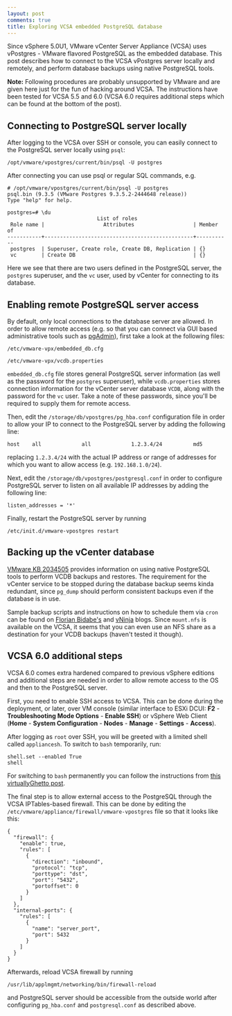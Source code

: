 ```yaml
---
layout: post
comments: true
title: Exploring VCSA embedded PostgreSQL database
---
```


Since vSphere 5.0U1, VMware vCenter Server Appliance (VCSA) uses vPostgres - VMware flavored PostgreSQL as the embedded database. This post describes how to connect to the VCSA vPostgres server locally and remotely, and perform database backups using native PostgreSQL tools.

__Note:__ Following procedures are probably unsupported by VMware and are given here just for the fun of hacking around VCSA. The instructions have been tested for VCSA 5.5 and 6.0 (VCSA 6.0 requires additional steps which can be found at the bottom of the post).

## Connecting to PostgreSQL server locally

After logging to the VCSA over SSH or console, you can easily connect to the PostgreSQL server locally using `psql`:

`/opt/vmware/vpostgres/current/bin/psql -U postgres`

After connecting you can use psql or regular SQL commands, e.g.

```
# /opt/vmware/vpostgres/current/bin/psql -U postgres
psql.bin (9.3.5 (VMware Postgres 9.3.5.2-2444648 release))
Type "help" for help.

postgres=# \du
                             List of roles
 Role name |                   Attributes                   | Member of 
-----------+------------------------------------------------+-----------
 postgres  | Superuser, Create role, Create DB, Replication | {}
 vc        | Create DB                                      | {}
```

Here we see that there are two users defined in the PostgreSQL server, the `postgres` superuser, and the `vc` user, used by vCenter for connecting to its database.

## Enabling remote PostgreSQL server access

By default, only local connections to the database server are allowed. In order to allow remote access (e.g. so that you can connect via GUI based administrative tools such as [pgAdmin](http://www.pgadmin.org/)), first take a look at the following files:

`/etc/vmware-vpx/embedded_db.cfg`

`/etc/vmware-vpx/vcdb.properties`

`embedded_db.cfg` file stores general PostgreSQL server information (as well as the password for the `postgres` superuser), while `vcdb.properties` stores connection information for the vCenter server database `VCDB`, along with the password for the `vc` user. Take a note of these passwords, since you'll be required to supply them for remote access.

Then, edit the `/storage/db/vpostgres/pg_hba.conf` configuration file in order to allow your IP to connect to the PostgreSQL server by adding the following line:

```
host    all             all             1.2.3.4/24          md5
```

replacing `1.2.3.4/24` with the actual IP address or range of addresses for which you want to allow access (e.g. `192.168.1.0/24`).

Next, edit the `/storage/db/vpostgres/postgresql.conf` in order to configure PostgreSQL server to listen on all available IP addresses by adding the following line:

```
listen_addresses = '*'
```

Finally, restart the PostgreSQL server by running

`/etc/init.d/vmware-vpostgres restart`

## Backing up the vCenter database

[VMware KB 2034505](http://kb.vmware.com/kb/2034505) provides information on using native PostgreSQL tools to perform VCDB backups and restores. The requirement for the vCenter service to be stopped during the database backup seems kinda redundant, since `pg_dump` should perform consistent backups even if the database is in use.

Sample backup scripts and instructions on how to schedule them via `cron` can be found on [Florian Bidabe's](http://bidabe.zapto.org/?p=360) and [vNinja](http://vninja.net/virtualization/vpostgres-database-backup-vcsa-5-5/) blogs. Since `mount.nfs` is available on the VCSA, it seems that you can even use an NFS share as a destination for your VCDB backups (haven't tested it though).

## VCSA 6.0 additional steps

VCSA 6.0 comes extra hardened compared to previous vSphere editions and additional steps are needed in order to allow remote access to the OS and then to the PostgreSQL server.

First, you need to enable SSH access to VCSA. This can be done during the deployment, or later, over VM console (similar interface to ESXi DCUI: __F2__ - __Troubleshooting Mode Options__ - __Enable SSH__) or vSphere Web Client (__Home__ - __System Configuration__ - __Nodes__ - __Manage__ - __Settings__ - __Access__).

After logging as `root` over SSH, you will be greeted with a limited shell called `appliancesh`. To switch to `bash` temporarily, run:

```
shell.set --enabled True
shell
```

For switching to `bash`  permanently you can follow the instructions from [this virtuallyGhetto post](http://www.virtuallyghetto.com/2015/03/how-to-changedeploy-vcsa-6-0-with-default-bash-shell-vs-appliancesh.html).

The final step is to allow external access to the PostgreSQL through the VCSA IPTables-based firewall. This can be done by editing the `/etc/vmware/appliance/firewall/vmware-vpostgres` file so that it looks like this:

```
{
  "firewall": {
    "enable": true,
    "rules": [
      {
        "direction": "inbound",
        "protocol": "tcp",
        "porttype": "dst",
        "port": "5432",
        "portoffset": 0
      }
    ]
  },
  "internal-ports": {
    "rules": [
      {
        "name": "server_port",
        "port": 5432
      }
    ]
  }
}
```

Afterwards, reload VCSA firewall by running

`/usr/lib/applmgmt/networking/bin/firewall-reload`

and PostgreSQL server should be accessible from the outside world after configuring `pg_hba.conf` and `postgresql.conf` as described above.